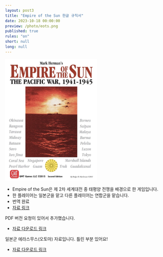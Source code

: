 ```yaml
---
layout: post3
title: "Empire of the Sun 한글 규칙서"
date: 2023-10-18 00:00:00
preview: /photo/eots.png
published: true
rules: "on"
short: null
long: null
---
```


<img src="/photo/eots.png" width="300">

- Empire of the Sun은 제 2차 세계대전 중 태평양 전쟁을 배경으로 한 게임입니다.
- 한 플레이어는 일본군을 맡고 다른 플레이어는 연합군을 맡습니다.
- 번역 완료
- [자료 링크](https://daso-bgg.notion.site/Empire-of-the-Sun-d060553a00ff45a79e434279a33d0404?pvs=4)

PDF 버전 요청이 있어서 추가했습니다.
- [자료 다운로드 링크](https://drive.google.com/file/d/17ME8sSs0E8bhFDX5FnIiMbrO8IH0VEnu/view?usp=sharing)

일본군 에라스무스(오토마) 자료입니다. 틀린 부분 있어요!
- [자료 다운로드 링크](https://drive.google.com/file/d/1zkBbiArIxtLtp5MZE-tE7ruYy3Mkngoj/view?usp=drive_link)

